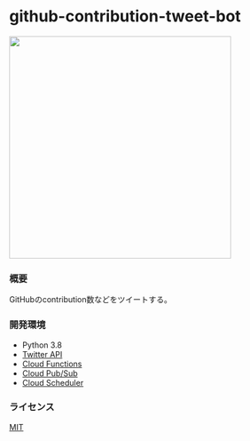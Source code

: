 # github-contribution-tweet-bot

<img width="400" src="https://user-images.githubusercontent.com/46714670/106427192-4896ea80-64aa-11eb-96d2-ef155d9df2db.png">

### 概要

GitHubのcontribution数などをツイートする。

### 開発環境

* Python 3.8
* [Twitter API](https://developer.twitter.com/en)
* [Cloud Functions](https://cloud.google.com/functions?hl=ja)
* [Cloud Pub/Sub](https://cloud.google.com/pubsub?hl=ja)
* [Cloud Scheduler](https://cloud.google.com/scheduler?hl=ja)

### ライセンス

[MIT](https://github.com/NekoSarada1101/github-contribution-tweet-bot/blob/main/LICENSE)
